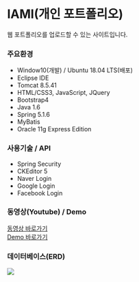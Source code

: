 # IAMI(개인 포트폴리오)
웹 포트폴리오를 업로드할 수 있는 사이트입니다.
<h3>주요환경</h3>
<ul>
  <li>Window10(개발) / Ubuntu 18.04 LTS(배포)</li>
  <li>Eclipse IDE</li>
  <li>Tomcat 8.5.41</li>
  <li>HTML/CSS3, JavaScript, JQuery</li>
  <li>Bootstrap4</li>
  <li>Java 1.6</li>
  <li>Spring 5.1.6</li>
  <li>MyBatis</li>
  <li>Oracle 11g Express Edition</li>
</ul>
<h3>사용기술 / API</h3>
<ul>
  <li>Spring Security</li>
  <li>CKEditor 5</li>
  <li>Naver Login</li>
  <li>Google Login</li>
  <li>Facebook Login</li>
</ul>
<h3>동영상(Youtube) / Demo</h3>
<a href="https://youtu.be/KlxC_NZEcA4">동영상 바로가기</a><br>
<a href="https://iamiportfolio.com/">Demo 바로가기</a>
<h3>데이터베이스(ERD)</h3>
<img src="https://user-images.githubusercontent.com/47962660/59095841-7255e200-8954-11e9-8cc0-8ff50c937681.PNG"/>
